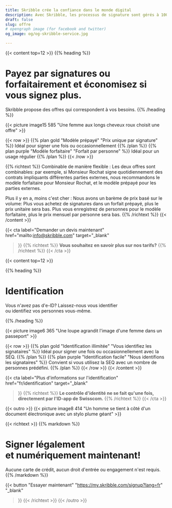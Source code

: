 ```yaml
---
title: Skribble crée la confiance dans le monde digital
description: Avec Skribble, les processus de signature sont gérés à 100% numériquement, sur la base de la signature électronique qualifiée "SEQ" – la signature électronique qui équivaut à une signature manuscrite, selon la loi suisse et européenne.
draft: false
slug: offre
# opengraph image (for facebook and twitter)
og_image: og/og-skribble-service.jpg

---
```


{{< content top=12 >}}
{{% heading %}}
# Payez par signatures ou forfaitairement et économisez si vous signez plus.
Skribble propose des offres qui correspondent à vos besoins.
{{% /heading %}}

{{< picture image15 585 "Une femme aux longs cheveux roux choisit une offre" >}}

{{< row >}}
{{% plan gold "Modèle prépayé" "Prix unique par signature" %}}
Idéal pour signer une fois ou occasionnellement
{{% /plan %}}
{{% plan purple "Modèle forfaitaire" "Forfait par personne" %}}
Idéal pour un usage régulier
{{% /plan %}}
{{< /row >}}

{{% richtext %}}
Combinable de manière flexible
: Les deux offres sont combinables: par exemple, si Monsieur Rochat signe quotidiennement des contrats impliquants différentes parties externes, nous recommandons le modèle forfaitaire pour Monsieur Rochat, et le modèle prépayé pour les parties externes.

Plus il y en a, moins c'est cher
: Nous avons un barème de prix basé sur le volume:
Plus vous achetez de signatures dans un forfait prépayé, plus le prix unitaire sera bas. Plus vous enregistrez de personnes pour le modèle forfaitaire, plus le prix mensuel par personne sera bas.
{{% /richtext %}}
{{< /content >}}

{{< cta
  label="Demander un devis maintenant"
  href="mailto:info@skribble.com"
  target="_blank"
>}}
{{% richtext %}}
**Vous souhaitez en savoir plus sur nos tarifs?**
{{% /richtext %}}
{{< /cta >}}

{{< content top=12 >}}

{{% heading %}}
# Identification
Vous n'avez pas d'e-ID? Laissez-nous vous identifier <br class="hide-for-mobile">ou identifiez vos personnes vous-même.

{{% /heading %}}

{{< picture image6 365 "Une loupe agrandit l'image d'une femme dans un passeport" >}}

{{< row >}}
{{% plan gold "Identification illimitée" "Vous identifiez les signataires" %}}
Idéal pour signer une fois ou occasionnellement avec la SEQ.
{{% /plan %}}
{{% plan purple "Identification facile" "Nous identifions les signataires" %}}
Convient si vous utilisez la SEQ avec un nombre de personnes prédéfini.
{{% /plan %}}
{{< /row >}}
{{< /content >}}

{{< cta
  label="Plus d'informations sur l'identification"
  href="fr/identification"
  target="_blank"
>}}
{{% richtext %}}
**Le contrôle d'identité ne se fait qu'une fois, directement par l'ID-app de Swisscom.**
{{% /richtext %}}
{{< /cta >}}

[//]: # (--------------------------------------------------------------------------------------------------------------)

{{< outro >}}
{{< picture image8 414 "Un homme se tient à côté d'un document électronique avec un stylo plume géant" >}}

{{< richtext >}}
{{% markdown %}}
# Signer légalement <br class="hide-for-mobile">et numériquement maintenant!
Aucune carte de crédit, aucun droit d'entrée
ou engagement n'est requis.
{{% /markdown %}}

{{< button
  "Essayer maintenant"
  "https://my.skribble.com/signup?lang=fr"
  "_blank"
>}}
{{< /richtext >}}
{{< /outro >}}
